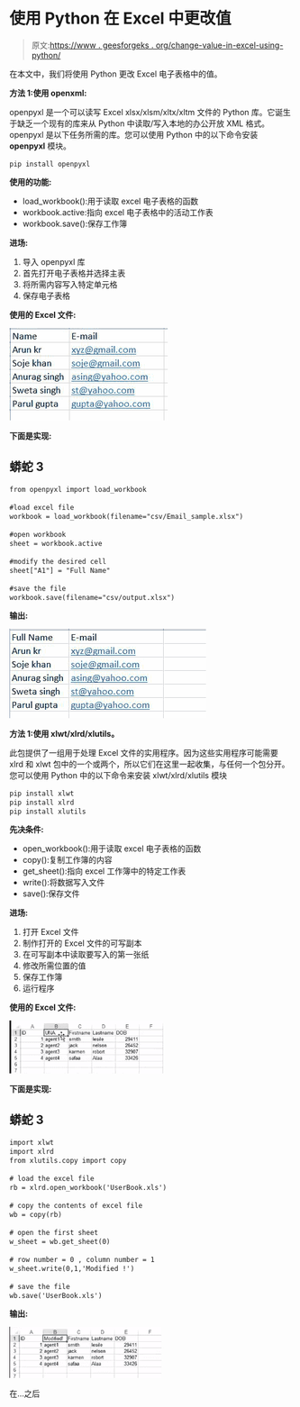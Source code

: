 # 使用 Python 在 Excel 中更改值

> 原文:[https://www . geesforgeks . org/change-value-in-excel-using-python/](https://www.geeksforgeeks.org/change-value-in-excel-using-python/)

在本文中，我们将使用 Python 更改 Excel 电子表格中的值。

**方法 1:使用 openxml:**

openpyxl 是一个可以读写 Excel xlsx/xlsm/xltx/xltm 文件的 Python 库。它诞生于缺乏一个现有的库来从 Python 中读取/写入本地的办公开放 XML 格式。openpyxl 是以下任务所需的库。您可以使用 Python 中的以下命令安装 **openpyxl** 模块。

```
pip install openpyxl
```

**使用的功能:**

*   load_workbook():用于读取 excel 电子表格的函数
*   workbook.active:指向 excel 电子表格中的活动工作表
*   workbook.save():保存工作簿

**进场:**

1.  导入 openpyxl 库
2.  首先打开电子表格并选择主表
3.  将所需内容写入特定单元格
4.  保存电子表格

**使用的 Excel 文件:**

![](img/f3761aa20d319072ec0bc3b452481ad1.png)

**下面是实现:**

## 蟒蛇 3

```
from openpyxl import load_workbook

#load excel file
workbook = load_workbook(filename="csv/Email_sample.xlsx")

#open workbook
sheet = workbook.active

#modify the desired cell
sheet["A1"] = "Full Name"

#save the file
workbook.save(filename="csv/output.xlsx")
```

**输出:**

![](img/3e22fd88977d6240f74fce51d38969da.png)

**方法 1:使用 xlwt/xlrd/xlutils。**

此包提供了一组用于处理 Excel 文件的实用程序。因为这些实用程序可能需要 xlrd 和 xlwt 包中的一个或两个，所以它们在这里一起收集，与任何一个包分开。您可以使用 Python 中的以下命令来安装 xlwt/xlrd/xlutils 模块

```
pip install xlwt
pip install xlrd
pip install xlutils
```

**先决条件:**

*   open_workbook():用于读取 excel 电子表格的函数
*   copy():复制工作簿的内容
*   get_sheet():指向 excel 工作簿中的特定工作表
*   write():将数据写入文件
*   save():保存文件

**进场:**

1.  打开 Excel 文件
2.  制作打开的 Excel 文件的可写副本
3.  在可写副本中读取要写入的第一张纸
4.  修改所需位置的值
5.  保存工作簿
6.  运行程序

**使用的 Excel 文件:**

![](img/9af49f7484005a48f1a433906d2245fc.png)

**下面是实现:**

## 蟒蛇 3

```
import xlwt
import xlrd
from xlutils.copy import copy

# load the excel file
rb = xlrd.open_workbook('UserBook.xls')

# copy the contents of excel file
wb = copy(rb)

# open the first sheet
w_sheet = wb.get_sheet(0)

# row number = 0 , column number = 1
w_sheet.write(0,1,'Modified !')

# save the file
wb.save('UserBook.xls')
```

**输出:**

![](img/da4c3b3ea62a294e123062f50b8c90f5.png)

在...之后